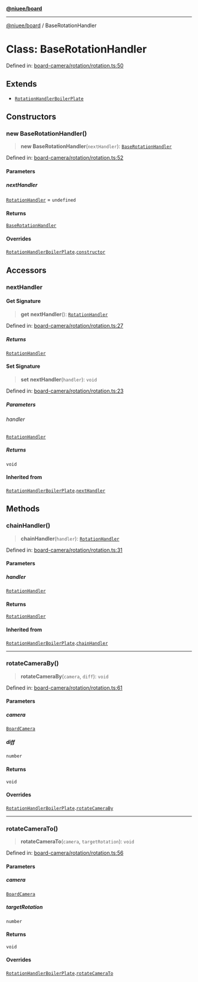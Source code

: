[**@niuee/board**](../README.md)

***

[@niuee/board](../globals.md) / BaseRotationHandler

# Class: BaseRotationHandler

Defined in: [board-camera/rotation/rotation.ts:50](https://github.com/niuee/board/blob/d74620e4e63da3004adfc7105b7f1136fce9577c/src/board-camera/rotation/rotation.ts#L50)

## Extends

- [`RotationHandlerBoilerPlate`](RotationHandlerBoilerPlate.md)

## Constructors

### new BaseRotationHandler()

> **new BaseRotationHandler**(`nextHandler`): [`BaseRotationHandler`](BaseRotationHandler.md)

Defined in: [board-camera/rotation/rotation.ts:52](https://github.com/niuee/board/blob/d74620e4e63da3004adfc7105b7f1136fce9577c/src/board-camera/rotation/rotation.ts#L52)

#### Parameters

##### nextHandler

[`RotationHandler`](../interfaces/RotationHandler.md) = `undefined`

#### Returns

[`BaseRotationHandler`](BaseRotationHandler.md)

#### Overrides

[`RotationHandlerBoilerPlate`](RotationHandlerBoilerPlate.md).[`constructor`](RotationHandlerBoilerPlate.md#constructors)

## Accessors

### nextHandler

#### Get Signature

> **get** **nextHandler**(): [`RotationHandler`](../interfaces/RotationHandler.md)

Defined in: [board-camera/rotation/rotation.ts:27](https://github.com/niuee/board/blob/d74620e4e63da3004adfc7105b7f1136fce9577c/src/board-camera/rotation/rotation.ts#L27)

##### Returns

[`RotationHandler`](../interfaces/RotationHandler.md)

#### Set Signature

> **set** **nextHandler**(`handler`): `void`

Defined in: [board-camera/rotation/rotation.ts:23](https://github.com/niuee/board/blob/d74620e4e63da3004adfc7105b7f1136fce9577c/src/board-camera/rotation/rotation.ts#L23)

##### Parameters

###### handler

[`RotationHandler`](../interfaces/RotationHandler.md)

##### Returns

`void`

#### Inherited from

[`RotationHandlerBoilerPlate`](RotationHandlerBoilerPlate.md).[`nextHandler`](RotationHandlerBoilerPlate.md#nexthandler-1)

## Methods

### chainHandler()

> **chainHandler**(`handler`): [`RotationHandler`](../interfaces/RotationHandler.md)

Defined in: [board-camera/rotation/rotation.ts:31](https://github.com/niuee/board/blob/d74620e4e63da3004adfc7105b7f1136fce9577c/src/board-camera/rotation/rotation.ts#L31)

#### Parameters

##### handler

[`RotationHandler`](../interfaces/RotationHandler.md)

#### Returns

[`RotationHandler`](../interfaces/RotationHandler.md)

#### Inherited from

[`RotationHandlerBoilerPlate`](RotationHandlerBoilerPlate.md).[`chainHandler`](RotationHandlerBoilerPlate.md#chainhandler)

***

### rotateCameraBy()

> **rotateCameraBy**(`camera`, `diff`): `void`

Defined in: [board-camera/rotation/rotation.ts:61](https://github.com/niuee/board/blob/d74620e4e63da3004adfc7105b7f1136fce9577c/src/board-camera/rotation/rotation.ts#L61)

#### Parameters

##### camera

[`BoardCamera`](../interfaces/BoardCamera.md)

##### diff

`number`

#### Returns

`void`

#### Overrides

[`RotationHandlerBoilerPlate`](RotationHandlerBoilerPlate.md).[`rotateCameraBy`](RotationHandlerBoilerPlate.md#rotatecameraby)

***

### rotateCameraTo()

> **rotateCameraTo**(`camera`, `targetRotation`): `void`

Defined in: [board-camera/rotation/rotation.ts:56](https://github.com/niuee/board/blob/d74620e4e63da3004adfc7105b7f1136fce9577c/src/board-camera/rotation/rotation.ts#L56)

#### Parameters

##### camera

[`BoardCamera`](../interfaces/BoardCamera.md)

##### targetRotation

`number`

#### Returns

`void`

#### Overrides

[`RotationHandlerBoilerPlate`](RotationHandlerBoilerPlate.md).[`rotateCameraTo`](RotationHandlerBoilerPlate.md#rotatecamerato)
